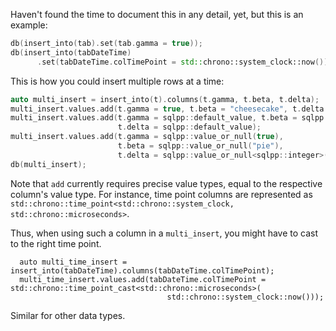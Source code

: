 Haven't found the time to document this in any detail, yet, but this is an example:

```C++
db(insert_into(tab).set(tab.gamma = true));
db(insert_into(tabDateTime)
      .set(tabDateTime.colTimePoint = std::chrono::system_clock::now()));
```

This is how you could insert multiple rows at a time:

```C++
auto multi_insert = insert_into(t).columns(t.gamma, t.beta, t.delta);
multi_insert.values.add(t.gamma = true, t.beta = "cheesecake", t.delta = 1);
multi_insert.values.add(t.gamma = sqlpp::default_value, t.beta = sqlpp::default_value,
                        t.delta = sqlpp::default_value);
multi_insert.values.add(t.gamma = sqlpp::value_or_null(true),
                        t.beta = sqlpp::value_or_null("pie"),
                        t.delta = sqlpp::value_or_null<sqlpp::integer>(sqlpp::null));
db(multi_insert);
```

Note that `add` currently requires precise value types, equal to the respective column's value
type. For instance, time point columns are represented as
`std::chrono::time_point<std::chrono::system_clock, std::chrono::microseconds>`.

Thus, when using such a column in a `multi_insert`, you might have to cast to the right
time point.

```
  auto multi_time_insert = insert_into(tabDateTime).columns(tabDateTime.colTimePoint);
  multi_time_insert.values.add(tabDateTime.colTimePoint = std::chrono::time_point_cast<std::chrono::microseconds>(
                                   std::chrono::system_clock::now()));
```

Similar for other data types.
